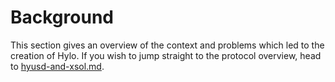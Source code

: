 # Background

This section gives an overview of the context and problems which led to the creation of Hylo. If you wish to jump straight to the protocol overview, head to [hyusd-and-xsol.md](../protocol-overview/hyusd-and-xsol.md "mention").
